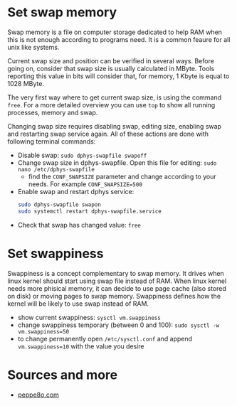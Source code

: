 # Set swap memory
Swap memory is a file on computer storage dedicated to help RAM when this is not enough according to programs need. It is a common feaure for all unix like systems.

Current swap size and position can be verified in several ways. Before going on, consider that swap size is usually calculated in MByte. Tools reporting this value in bits will consider that, for memory, 1 Kbyte is equal to 1028 MByte.

The very first way where to get current swap size, is using the command `free`. For a more detailed overview you can use `top` to show all running processes, memory and swap.

Changing swap size requires disabling swap, editing size, enabling swap and restarting swap service again. All of these actions are done with following terminal commands:
- Disable swap: `sudo dphys-swapfile swapoff`
- Change swap size in dphys-swapfile. Open this file for editing: `sudo nano /etc/dphys-swapfile`
    - find the `CONF_SWAPSIZE` parameter and change according to your needs. For example `CONF_SWAPSIZE=500`
- Enable swap and restart dphys service:
    ```bash
    sudo dphys-swapfile swapon
    sudo systemctl restart dphys-swapfile.service
    ```
- Check that swap has changed value: `free`

# Set swappiness
Swappiness is a concept complementary to swap memory. It drives when linux kernel should start using swap file instead of RAM.
When linux kernel needs more phisical memory, it can decide to use page cache (also stored on disk) or moving pages to swap memory. Swappiness defines how the kernel will be likely to use swap instead of RAM. 
- show current swappiness: `sysctl vm.swappiness`
- change swappiness temporary (between 0 and 100): `sudo sysctl -w vm.swappiness=50`
- to change permanently open `/etc/sysctl.conf` and append `vm.swappiness=10` with the value you desire


# Sources and more
- [peppe8o.com](https://peppe8o.com/set-raspberry-pi-swap-memory/)